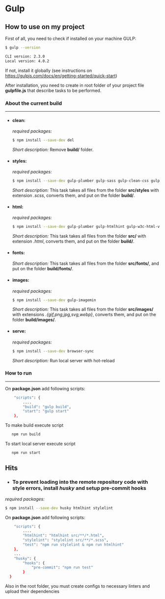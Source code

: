 # Gulp

## How to use on my project

First of all, you need to check if installed on your machine GULP:

```sh
$ gulp --version

CLI version: 2.3.0
Local version: 4.0.2
```

If not, install it globally (see instructions on https://gulpjs.com/docs/en/getting-started/quick-start)

After installation, you need to create in root folder of your project file **gulpfile.js** that describe tasks to be performed.


### About the current build
---
* #### clean:
    *required packages:*
    ```sh
    $ npm install --save-dev del
    ```
    *Short description:* Remove **build/** folder.
* #### styles:
    *required packages:*
    ```sh
    $ npm install --save-dev gulp-plumber gulp-sass gulp-clean-css gulp-sourcemaps gulp-autoprefixer gulp-stylelint gulp-rename
    ```
    *Short description:* This task takes all files from the folder **src/styles** with extension *.scss*, converts them, and put on the folder **build/**.
* #### html:
    *required packages:*
    ```sh
    $ npm install --save-dev gulp-plumber gulp-htmlhint gulp-w3c-html-validator gulp-html-bem-validator htmlhint
    ```
    *Short description:* This task takes all files from the folder **src/** with extension *.html*, converts them, and put on the folder **build/**.
* #### fonts:
    *Short description:* This task takes all files from the folder **src/fonts/**, and put on the folder **build/fonts/**.
* #### images:
    *required packages:*
    ```sh
    $ npm install --save-dev gulp-imagemin
    ```
    *Short description:* This task takes all files from the folder **src/images/** with extensions *.{gif,png,jpg,svg,webp}*, converts them, and put on the folder **build/images/**.
* #### serve:
    *required packages:*
    ```sh
    $ npm install --save-dev browser-sync
    ```
    *Short description:* Run local server with hot-reload

### How to run
---
On **package.json** add following  scripts:
```sh
    "scripts": {
        ....
        "build": "gulp build",
        "start": "gulp start"
    },
```
To make build execute script
```sh
   npm run build
```
To start local server execute script
```sh
   npm run start
```


## Hits
* ### To prevent loading into the remote repository code with style errors, install *husky* and setup pre-commit hooks
*required packages:*
```sh
$ npm install --save-dev husky htmlhint stylelint
```
On **package.json** add following  scripts:
```sh
    "scripts": {
        ....
        "htmlhint": "htmlhint src/**/*.html",
        "stylelint": "stylelint src/**/*.scss",
        "test": "npm run stylelint & npm run htmlhint"
    },
    ...
    "husky": {
        "hooks": {
            "pre-commit": "npm run test"
        }
  }
```
Also in the root folder, you must create configs to necessary linters and upload their dependencies










